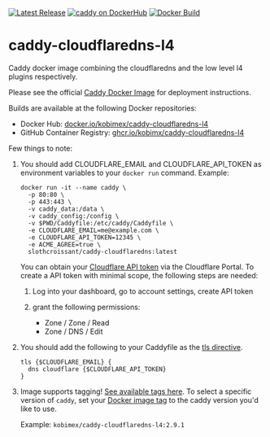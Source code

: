 [![Latest Release][version-image]][version-url]
[![caddy on DockerHub][dockerhub-image]][dockerhub-url]
[![Docker Build][gh-actions-image]][gh-actions-url]

# caddy-cloudflaredns-l4

Caddy docker image combining the cloudflaredns and the low level l4 plugins respectively.

Please see the official [Caddy Docker Image](https://hub.docker.com/_/caddy) for deployment instructions.

Builds are available at the following Docker repositories:

* Docker Hub: [docker.io/kobimex/caddy-cloudflaredns-l4](https://hub.docker.com/r/kobimex/caddy-cloudflaredns-l4)
* GitHub Container Registry: [ghcr.io/kobimx/caddy-cloudflaredns-l4](https://ghcr.io/kobimx/caddy-cloudflaredns-l4)

Few things to note: 

1. You should add CLOUDFLARE_EMAIL and CLOUDFLARE_API_TOKEN as environment variables to your `docker run` command. Example:

      ```
      docker run -it --name caddy \
        -p 80:80 \
        -p 443:443 \
        -v caddy_data:/data \
        -v caddy_config:/config \
        -v $PWD/Caddyfile:/etc/caddy/Caddyfile \
        -e CLOUDFLARE_EMAIL=me@example.com \
        -e CLOUDFLARE_API_TOKEN=12345 \
        -e ACME_AGREE=true \
        slothcroissant/caddy-cloudflaredns:latest
      ```
      
      You can obtain your [Cloudflare API token](https://support.cloudflare.com/hc/en-us/articles/200167836-Managing-API-Tokens-and-Keys) via the Cloudflare Portal. To create a API token with minimal scope, the following steps are needed:

   1. Log into your dashboard, go to account settings, create API token
   2. grant the following permissions:

      * Zone / Zone / Read
      * Zone / DNS / Edit
      
2. You should add the following to your Caddyfile as the [tls directive](https://caddyserver.com/docs/caddyfile/directives/tls#tls). 

   ```
   tls {$CLOUDFLARE_EMAIL} { 
     dns cloudflare {$CLOUDFLARE_API_TOKEN}
   }
   ```

3. Image supports tagging! [See available tags here](https://hub.docker.com/r/kobimex/caddy-cloudflaredns-l4/tags). To select a specific version of `caddy`, set your [Docker image tag](https://docs.docker.com/engine/reference/run/#imagetag) to the caddy version you'd like to use. 

   Example: `kobimex/caddy-cloudflaredns-l4:2.9.1`

[version-image]: https://img.shields.io/github/v/release/kobimx/caddy-cloudflaredns-l4?style=for-the-badge
[version-url]: https://github.com/kobimx/caddy-cloudflaredns-l4/releases

[gh-actions-image]: https://img.shields.io/github/actions/workflow/status/kobimx/caddy-cloudflaredns-l4/main.yml?style=for-the-badge
[gh-actions-url]: https://github.com/kobimx/caddy-cloudflaredns-l4/actions

[dockerhub-image]: https://img.shields.io/docker/pulls/kobimex/caddy-cloudflaredns-l4?label=DockerHub%20Pulls&style=for-the-badge
[dockerhub-url]: https://hub.docker.com/r/kobimex/caddy-cloudflaredns-l4
